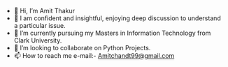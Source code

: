 - 👋 Hi, I’m Amit Thakur
- 👀 I am confident and insightful, enjoying deep discussion to understand a particular issue.
- 🌱 I’m currently pursuing my Masters in Information Technology from Clark University.
- 💞️ I’m looking to collaborate on Python Projects.
- 📫 How to reach me e-mail:- Amitchandt99@gmail.com

<!---
CallmeAT/CallmeAT is a ✨ special ✨ repository because its `README.md` (this file) appears on your GitHub profile.
You can click the Preview link to take a look at your changes.
--->


